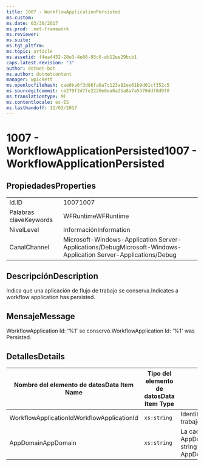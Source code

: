 ```yaml
---
title: 1007 - WorkflowApplicationPersisted
ms.custom: 
ms.date: 03/30/2017
ms.prod: .net-framework
ms.reviewer: 
ms.suite: 
ms.tgt_pltfrm: 
ms.topic: article
ms.assetid: f4ea4452-28e3-4e66-93c6-eb12ee29bcb1
caps.latest.revision: "3"
author: dotnet-bot
ms.author: dotnetcontent
manager: wpickett
ms.openlocfilehash: cae6ba6f3d86fa0a7c123a82ee61b9d01cf352c5
ms.sourcegitcommit: ce279f2d7fe2220e6ea0a25a8a7a5370ddf8d9f0
ms.translationtype: MT
ms.contentlocale: es-ES
ms.lasthandoff: 12/02/2017
---
```

# <a name="1007---workflowapplicationpersisted"></a><span data-ttu-id="45e36-102">1007 - WorkflowApplicationPersisted</span><span class="sxs-lookup"><span data-stu-id="45e36-102">1007 - WorkflowApplicationPersisted</span></span>
## <a name="properties"></a><span data-ttu-id="45e36-103">Propiedades</span><span class="sxs-lookup"><span data-stu-id="45e36-103">Properties</span></span>  
  
|||  
|-|-|  
|<span data-ttu-id="45e36-104">Id.</span><span class="sxs-lookup"><span data-stu-id="45e36-104">ID</span></span>|<span data-ttu-id="45e36-105">1007</span><span class="sxs-lookup"><span data-stu-id="45e36-105">1007</span></span>|  
|<span data-ttu-id="45e36-106">Palabras clave</span><span class="sxs-lookup"><span data-stu-id="45e36-106">Keywords</span></span>|<span data-ttu-id="45e36-107">WFRuntime</span><span class="sxs-lookup"><span data-stu-id="45e36-107">WFRuntime</span></span>|  
|<span data-ttu-id="45e36-108">Nivel</span><span class="sxs-lookup"><span data-stu-id="45e36-108">Level</span></span>|<span data-ttu-id="45e36-109">Información</span><span class="sxs-lookup"><span data-stu-id="45e36-109">Information</span></span>|  
|<span data-ttu-id="45e36-110">Canal</span><span class="sxs-lookup"><span data-stu-id="45e36-110">Channel</span></span>|<span data-ttu-id="45e36-111">Microsoft-Windows-Application Server-Applications/Debug</span><span class="sxs-lookup"><span data-stu-id="45e36-111">Microsoft-Windows-Application Server-Applications/Debug</span></span>|  
  
## <a name="description"></a><span data-ttu-id="45e36-112">Descripción</span><span class="sxs-lookup"><span data-stu-id="45e36-112">Description</span></span>  
 <span data-ttu-id="45e36-113">Indica que una aplicación de flujo de trabajo se conserva.</span><span class="sxs-lookup"><span data-stu-id="45e36-113">Indicates a workflow application has persisted.</span></span>  
  
## <a name="message"></a><span data-ttu-id="45e36-114">Mensaje</span><span class="sxs-lookup"><span data-stu-id="45e36-114">Message</span></span>  
 <span data-ttu-id="45e36-115">WorkflowApplication Id: '%1' se conservó.</span><span class="sxs-lookup"><span data-stu-id="45e36-115">WorkflowApplication Id: '%1' was Persisted.</span></span>  
  
## <a name="details"></a><span data-ttu-id="45e36-116">Detalles</span><span class="sxs-lookup"><span data-stu-id="45e36-116">Details</span></span>  
  
|<span data-ttu-id="45e36-117">Nombre del elemento de datos</span><span class="sxs-lookup"><span data-stu-id="45e36-117">Data Item Name</span></span>|<span data-ttu-id="45e36-118">Tipo del elemento de datos</span><span class="sxs-lookup"><span data-stu-id="45e36-118">Data Item Type</span></span>|<span data-ttu-id="45e36-119">Descripción</span><span class="sxs-lookup"><span data-stu-id="45e36-119">Description</span></span>|  
|--------------------|--------------------|-----------------|  
|<span data-ttu-id="45e36-120">WorkflowApplicationId</span><span class="sxs-lookup"><span data-stu-id="45e36-120">WorkflowApplicationId</span></span>|`xs:string`|<span data-ttu-id="45e36-121">Identificador de la aplicación del flujo de trabajo.</span><span class="sxs-lookup"><span data-stu-id="45e36-121">The workflow application id</span></span>|  
|<span data-ttu-id="45e36-122">AppDomain</span><span class="sxs-lookup"><span data-stu-id="45e36-122">AppDomain</span></span>|`xs:string`|<span data-ttu-id="45e36-123">La cadena devuelta por AppDomain.CurrentDomain.FriendlyName.</span><span class="sxs-lookup"><span data-stu-id="45e36-123">The string returned by AppDomain.CurrentDomain.FriendlyName.</span></span>|
